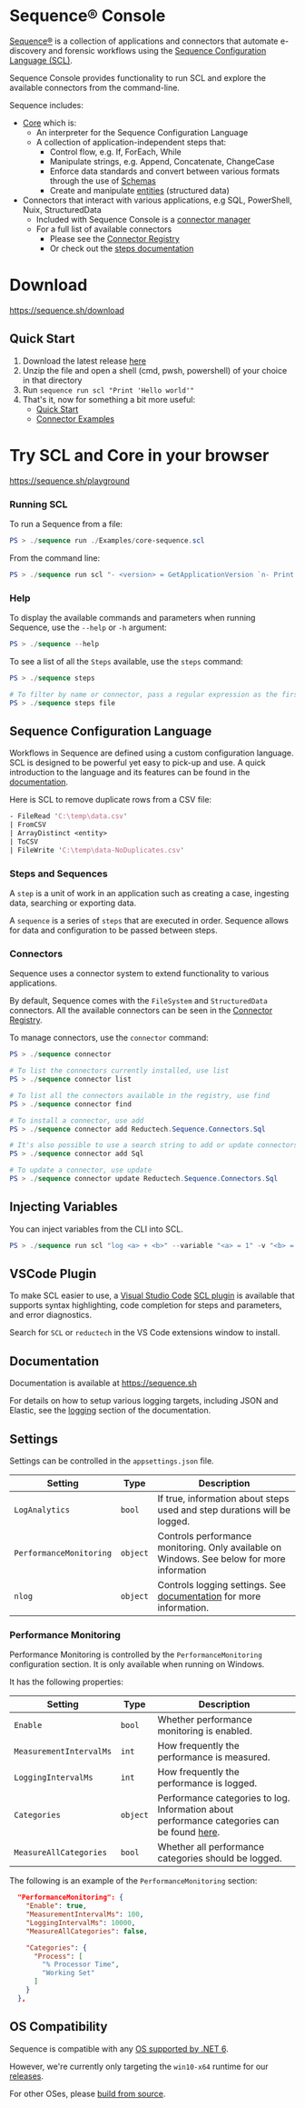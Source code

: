 # Sequence® Console

[Sequence®](https://sequence.sh)
is a collection of applications and connectors that automate
e-discovery and forensic workflows using the
[Sequence Configuration Language (SCL)](#sequence-configuration-language).

Sequence Console provides functionality to run SCL and explore the
available connectors from the command-line.

Sequence includes:

- [Core](https://gitlab.com/reductech/sequence/core) which is:
  - An interpreter for the Sequence Configuration Language
  - A collection of application-independent steps that:
    - Control flow, e.g. If, ForEach, While
    - Manipulate strings, e.g. Append, Concatenate, ChangeCase
    - Enforce data standards and convert between various formats through the use of [Schemas](https://sequence.sh/docs/schemas)
    - Create and manipulate [entities](https://sequence.sh/docs/entities) (structured data)
- Connectors that interact with various applications, e.g SQL, PowerShell, Nuix, StructuredData
  - Included with Sequence Console is a [connector manager](#connectors)
  - For a full list of available connectors
    - Please see the [Connector Registry](https://gitlab.com/reductech/sequence/connector-registry/-/packages)
    - Or check out the [steps documentation](https://sequence.sh/steps/all)

# Download

https://sequence.sh/download

## Quick Start

1. Download the latest release [here](https://sequence.sh/download)
2. Unzip the file and open a shell (cmd, pwsh, powershell) of your choice in that directory
3. Run `sequence run scl "Print 'Hello world'"`
4. That's it, now for something a bit more useful:
   - [Quick Start](https://sequence.sh/docs/quick-start)
   - [Connector Examples](https://sequence.sh/docs/examples/connectors/structureddata/csv-files)

# Try SCL and Core in your browser

https://sequence.sh/playground

### Running SCL

To run a Sequence from a file:

```powershell
PS > ./sequence run ./Examples/core-sequence.scl
```

From the command line:

```powershell
PS > ./sequence run scl "- <version> = GetApplicationVersion `n- Print <version>"
```

### Help

To display the available commands and parameters when running Sequence, use the
`--help` or `-h` argument:

```powershell
PS > ./sequence --help
```

To see a list of all the `Steps` available, use the `steps` command:

```powershell
PS > ./sequence steps

# To filter by name or connector, pass a regular expression as the first argument
PS > ./sequence steps file
```

## Sequence Configuration Language

Workflows in Sequence are defined using a custom configuration language.
SCL is designed to be powerful yet easy to pick-up and use.
A quick introduction to the language and its features can be found in the
[documentation](https://sequence.sh/docs/sequence-configuration-language).

Here is SCL to remove duplicate rows from a CSV file:

```perl
- FileRead 'C:\temp\data.csv'
| FromCSV
| ArrayDistinct <entity>
| ToCSV
| FileWrite 'C:\temp\data-NoDuplicates.csv'
```

### Steps and Sequences

A `step` is a unit of work in an application such as
creating a case, ingesting data, searching or exporting data.

A `sequence` is a series of `steps` that are executed in order.
Sequence allows for data and configuration to be passed between steps.

### Connectors

Sequence uses a connector system to extend functionality to various applications.

By default, Sequence comes with the `FileSystem` and `StructuredData` connectors.
All the available connectors can be seen in the [Connector Registry](https://gitlab.com/reductech/sequence/connector-registry/-/packages).

To manage connectors, use the `connector` command:

```powershell
PS > ./sequence connector

# To list the connectors currently installed, use list
PS > ./sequence connector list

# To list all the connectors available in the registry, use find
PS > ./sequence connector find

# To install a connector, use add
PS > ./sequence connector add Reductech.Sequence.Connectors.Sql

# It's also possible to use a search string to add or update connectors
PS > ./sequence connector add Sql

# To update a connector, use update
PS > ./sequence connector update Reductech.Sequence.Connectors.Sql
```

## Injecting Variables

You can inject variables from the CLI into SCL.

```powershell
PS > ./sequence run scl "log <a> + <b>" --variable "<a> = 1" -v "<b> = 2"
```

## VSCode Plugin

To make SCL easier to use, a [Visual Studio Code](https://code.visualstudio.com/)
[SCL plugin](https://marketplace.visualstudio.com/items?itemName=reductech.reductech-scl)
is available that supports syntax highlighting, code completion for
steps and parameters, and error diagnostics.

Search for `SCL` or `reductech` in the VS Code extensions window to install.

## Documentation

Documentation is available at https://sequence.sh

For details on how to setup various logging targets, including
JSON and Elastic, see the [logging](https://sequence.sh/docs/logging)
section of the documentation.

## Settings

Settings can be controlled in the `appsettings.json` file.

| Setting                 | Type     | Description                                                                                             |
| ----------------------- | -------- | ------------------------------------------------------------------------------------------------------- |
| `LogAnalytics`          | `bool`   | If true, information about steps used and step durations will be logged.                                |
| `PerformanceMonitoring` | `object` | Controls performance monitoring. Only available on Windows. See below for more information              |
| `nlog`                  | `object` | Controls logging settings. See [documentation](https://sequence.sh/docs/logging/) for more information. |

### Performance Monitoring

Performance Monitoring is controlled by the `PerformanceMonitoring` configuration section. It is only available when running on Windows.

It has the following properties:

| Setting                 | Type     | Description                                                                                                                                                                                                      |
| ----------------------- | -------- | ---------------------------------------------------------------------------------------------------------------------------------------------------------------------------------------------------------------- |
| `Enable`                | `bool`   | Whether performance monitoring is enabled.                                                                                                                                                                       |
| `MeasurementIntervalMs` | `int`    | How frequently the performance is measured.                                                                                                                                                                      |
| `LoggingIntervalMs`     | `int`    | How frequently the performance is logged.                                                                                                                                                                        |
| `Categories`            | `object` | Performance categories to log. Information about performance categories can be found [here](https://docs.microsoft.com/en-us/dotnet/api/system.diagnostics.performancecountercategory?view=dotnet-plat-ext-6.0). |
| `MeasureAllCategories`  | `bool`   | Whether all performance categories should be logged.                                                                                                                                                             |

The following is an example of the `PerformanceMonitoring` section:

```json
  "PerformanceMonitoring": {
    "Enable": true,
    "MeasurementIntervalMs": 100,
    "LoggingIntervalMs": 10000,
    "MeasureAllCategories": false,

    "Categories": {
      "Process": [
        "% Processor Time",
        "Working Set"
      ]
    }
  },
```

## OS Compatibility

Sequence is compatible with any [OS supported by .NET 6](https://github.com/dotnet/core/blob/main/release-notes/6.0/supported-os.md).

However, we're currently only targeting the `win10-x64` runtime for
our [releases](https://gitlab.com/reductech/sequence/console/-/releases).

For other OSes, please [build from source](https://sequence.sh/docs/build-from-source).
